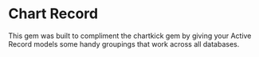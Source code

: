 Chart Record
============

This gem was built to compliment the chartkick gem by giving your Active Record models some handy groupings that work across all databases.
